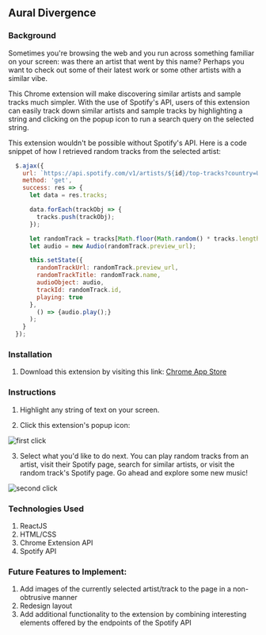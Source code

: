 ## Aural Divergence

### Background

Sometimes you're browsing the web and you run across something familiar on your screen: was there an artist that went by this name? Perhaps you want to check out some of their latest work or some other artists with a similar vibe.

This Chrome extension will make discovering similar artists and sample tracks much simpler. With the use of Spotify's API, users of this extension can easily track down similar artists and sample tracks by highlighting a string and clicking on the popup icon to run a search query on the selected string.

This extension wouldn't be possible without Spotify's API. Here is a code snippet of how I retrieved random tracks from the selected artist:

```JavaScript
  $.ajax({
    url: `https://api.spotify.com/v1/artists/${id}/top-tracks?country=US`,
    method: 'get',
    success: res => {
      let data = res.tracks;

      data.forEach(trackObj => {
        tracks.push(trackObj);
      });

      let randomTrack = tracks[Math.floor(Math.random() * tracks.length)];
      let audio = new Audio(randomTrack.preview_url);

      this.setState({
        randomTrackUrl: randomTrack.preview_url,
        randomTrackTitle: randomTrack.name,
        audioObject: audio,
        trackId: randomTrack.id,
        playing: true
      },
        () => {audio.play();}
      );
    }
  });
```

### Installation

1. Download this extension by visiting this link: [Chrome App Store](https://chrome.google.com/webstore/detail/auraldivergence/aogloaiblbpeggpcnbifdemlaedmbilg)

### Instructions

1. Highlight any string of text on your screen.

2. Click this extension's popup icon:

![first click](http://res.cloudinary.com/dnmknegr2/image/upload/c_crop/v1474845786/Screen_Shot_2016-09-25_at_4.17.47_PM_jkvuky.png)

3. Select what you'd like to do next. You can play random tracks from an artist, visit their Spotify page, search for similar artists, or visit the random track's Spotify page. Go ahead and explore some new music!

![second click](http://res.cloudinary.com/dnmknegr2/image/upload/v1474845871/Screen_Shot_2016-09-25_at_4.18.00_PM_ycmbwq.png)

### Technologies Used

1. ReactJS
2. HTML/CSS
3. Chrome Extension API
4. Spotify API

### Future Features to Implement:

1. Add images of the currently selected artist/track to the page in a non-obtrusive manner
2. Redesign layout
3. Add additional functionality to the extension by combining interesting elements offered by the endpoints of the Spotify API
